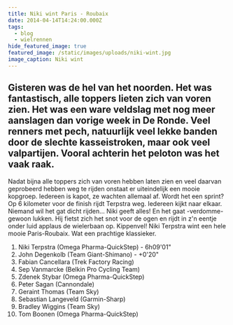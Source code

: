 ```yaml
---
title: Niki wint Paris - Roubaix
date: 2014-04-14T14:24:00.000Z
tags:
  - blog
  - wielrennen
hide_featured_image: true
featured_image: /static/images/uploads/niki-wint.jpg
image_caption: Niki wint
---
```

Gisteren was de hel van het noorden. Het was fantastisch, alle toppers lieten zich van voren zien. Het was een ware veldslag met nog meer aanslagen dan vorige week in De Ronde. Veel renners met pech, natuurlijk veel lekke banden door de slechte kasseistroken, maar ook veel valpartijen. Vooral achterin het peloton was het vaak raak.
---

Nadat bijna alle toppers zich van voren hebben laten zien en veel daarvan geprobeerd hebben weg te rijden onstaat er uiteindelijk een mooie kopgroep. Iedereen is kapot, ze wachten allemaal af. Wordt het een sprint? Op 6 kilometer voor de finish rijdt Terpstra weg. Iedereen kijkt naar elkaar. Niemand wil het gat dicht rijden... Niki geeft alles! En het gaat -verdomme- gewoon lukken. Hij fietst zich het snot voor de ogen en rijdt in z'n eentje onder luid applaus de wielerbaan op. Kippenvel! Niki Terpstra wint een hele mooie Paris-Roubaix. Wat een prachtige klassieker.

1. Niki Terpstra (Omega Pharma-QuickStep) - 6h09'01"
2. John Degenkolb (Team Giant-Shimano) - +0'20"
3. Fabian Cancellara (Trek Factory Racing)
4. Sep Vanmarcke (Belkin Pro Cycling Team)
5. Zdenek Stybar (Omega Pharma-QuickStep)
6. Peter Sagan (Cannondale)
7. Geraint Thomas (Team Sky)
8. Sebastian Langeveld (Garmin-Sharp)
9. Bradley Wiggins (Team Sky)
10. Tom Boonen (Omega Pharma-QuickStep)
